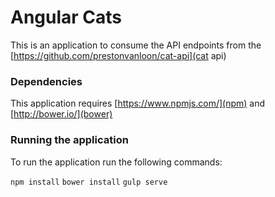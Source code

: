 # Angular Cats
This is an application to consume the API endpoints from the [https://github.com/prestonvanloon/cat-api](cat api)

### Dependencies

This application requires [https://www.npmjs.com/](npm) and [http://bower.io/](bower)

### Running the application

To run the application run the following commands:

`npm install`
`bower install`
`gulp serve`